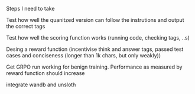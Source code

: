 Steps I need to take 


Test how well the quanitzed version can follow the instrutions and output the correct tags

Test how well the scoring function works (running code, checking tags, ..s)

Desing a reward function (incentivise think and answer tags, passed test cases and conciseness (longer than 1k chars, but only weakly))

Get GRPO run working for benign training. Performance as measured by reward function should increase

integrate wandb and unsloth